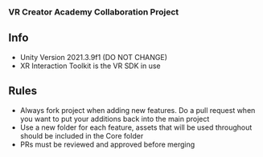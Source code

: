 ### VR Creator Academy Collaboration Project

## Info

- Unity Version 2021.3.9f1 (DO NOT CHANGE)
- XR Interaction Toolkit is the VR SDK in use

## Rules

- Always fork project when adding new features. Do a pull request when you want to put your additions back into the main project
- Use a new folder for each feature, assets that will be used throughout should be included in the Core folder
- PRs must be reviewed and approved before merging
